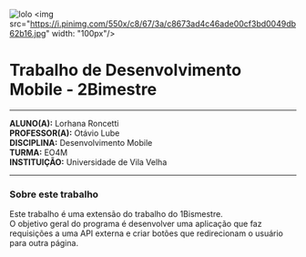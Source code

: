 ![lolo](https://i.pinimg.com/550x/c8/67/3a/c8673ad4c46ade00cf3bd0049db62b16.jpg)
<img src="https://i.pinimg.com/550x/c8/67/3a/c8673ad4c46ade00cf3bd0049db62b16.jpg"
     width: "100px"/>

# Trabalho de Desenvolvimento Mobile - 2Bimestre

---
**ALUNO(A):** Lorhana Roncetti  
**PROFESSOR(A):** Otávio Lube  
**DISCIPLINA:** Desenvolvimento Mobile  
**TURMA:** EO4M  
**INSTITUIÇÃO:** Universidade de Vila Velha

---

### Sobre este trabalho
Este trabalho é uma extensão do trabalho do 1Bismestre.  
O objetivo geral do programa é desenvolver uma aplicação que faz requisições a uma API externa e criar botões que redirecionam o usuário para outra página.
